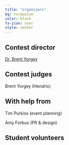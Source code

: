 ```yaml
---
title: "organizers"
bg: turquoise
color: black
fa-icon: user
style: center
---
```


## Contest director

[Dr. Brent Yorgey](mailto:yorgey@hendrix.edu)

## Contest judges

Brent Yorgey (Hendrix)

## With help from

Tim Purkiss (event planning)

Amy Forbus (PR & design)

## Student volunteers
